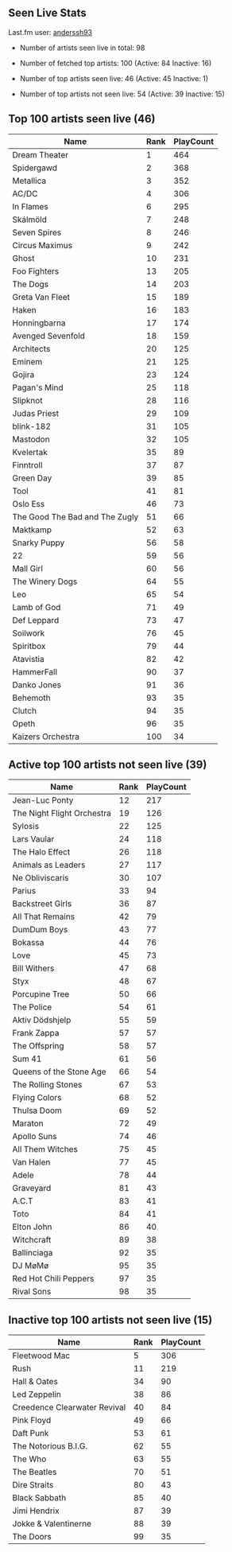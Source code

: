 ## Seen Live Stats

Last.fm user: [anderssh93](https://www.last.fm/user/anderssh93)

- Number of artists seen live in total: 98

- Number of fetched top artists: 100 (Active: 84 Inactive: 16)

- Number of top artists seen live: 46 (Active: 45 Inactive: 1)

- Number of top artists not seen live: 54 (Active: 39 Inactive: 15)

## Top 100 artists seen live (46)

Name                           | Rank | PlayCount
------------------------------ | ---- | ---------
Dream Theater                  | 1    | 464      
Spidergawd                     | 2    | 368      
Metallica                      | 3    | 352      
AC/DC                          | 4    | 306      
In Flames                      | 6    | 295      
Skálmöld                       | 7    | 248      
Seven Spires                   | 8    | 246      
Circus Maximus                 | 9    | 242      
Ghost                          | 10   | 231      
Foo Fighters                   | 13   | 205      
The Dogs                       | 14   | 203      
Greta Van Fleet                | 15   | 189      
Haken                          | 16   | 183      
Honningbarna                   | 17   | 174      
Avenged Sevenfold              | 18   | 159      
Architects                     | 20   | 125      
Eminem                         | 21   | 125      
Gojira                         | 23   | 124      
Pagan's Mind                   | 25   | 118      
Slipknot                       | 28   | 116      
Judas Priest                   | 29   | 109      
blink-182                      | 31   | 105      
Mastodon                       | 32   | 105      
Kvelertak                      | 35   | 89       
Finntroll                      | 37   | 87       
Green Day                      | 39   | 85       
Tool                           | 41   | 81       
Oslo Ess                       | 46   | 73       
The Good The Bad and The Zugly | 51   | 66       
Maktkamp                       | 52   | 63       
Snarky Puppy                   | 56   | 58       
22                             | 59   | 56       
Mall Girl                      | 60   | 56       
The Winery Dogs                | 64   | 55       
Leo                            | 65   | 54       
Lamb of God                    | 71   | 49       
Def Leppard                    | 73   | 47       
Soilwork                       | 76   | 45       
Spiritbox                      | 79   | 44       
Atavistia                      | 82   | 42       
HammerFall                     | 90   | 37       
Danko Jones                    | 91   | 36       
Behemoth                       | 93   | 35       
Clutch                         | 94   | 35       
Opeth                          | 96   | 35       
Kaizers Orchestra              | 100  | 34       

## Active top 100 artists not seen live (39)

Name                       | Rank | PlayCount
-------------------------- | ---- | ---------
Jean-Luc Ponty             | 12   | 217      
The Night Flight Orchestra | 19   | 126      
Sylosis                    | 22   | 125      
Lars Vaular                | 24   | 118      
The Halo Effect            | 26   | 118      
Animals as Leaders         | 27   | 117      
Ne Obliviscaris            | 30   | 107      
Parius                     | 33   | 94       
Backstreet Girls           | 36   | 87       
All That Remains           | 42   | 79       
DumDum Boys                | 43   | 77       
Bokassa                    | 44   | 76       
Love                       | 45   | 73       
Bill Withers               | 47   | 68       
Styx                       | 48   | 67       
Porcupine Tree             | 50   | 66       
The Police                 | 54   | 61       
Aktiv Dödshjelp            | 55   | 59       
Frank Zappa                | 57   | 57       
The Offspring              | 58   | 57       
Sum 41                     | 61   | 56       
Queens of the Stone Age    | 66   | 54       
The Rolling Stones         | 67   | 53       
Flying Colors              | 68   | 52       
Thulsa Doom                | 69   | 52       
Maraton                    | 72   | 49       
Apollo Suns                | 74   | 46       
All Them Witches           | 75   | 45       
Van Halen                  | 77   | 45       
Adele                      | 78   | 44       
Graveyard                  | 81   | 43       
A.C.T                      | 83   | 41       
Toto                       | 84   | 41       
Elton John                 | 86   | 40       
Witchcraft                 | 89   | 38       
Ballinciaga                | 92   | 35       
DJ MøMø                    | 95   | 35       
Red Hot Chili Peppers      | 97   | 35       
Rival Sons                 | 98   | 35       

## Inactive top 100 artists not seen live (15)

Name                         | Rank | PlayCount
---------------------------- | ---- | ---------
Fleetwood Mac                | 5    | 306      
Rush                         | 11   | 219      
Hall & Oates                 | 34   | 90       
Led Zeppelin                 | 38   | 86       
Creedence Clearwater Revival | 40   | 84       
Pink Floyd                   | 49   | 66       
Daft Punk                    | 53   | 61       
The Notorious B.I.G.         | 62   | 55       
The Who                      | 63   | 55       
The Beatles                  | 70   | 51       
Dire Straits                 | 80   | 43       
Black Sabbath                | 85   | 40       
Jimi Hendrix                 | 87   | 39       
Jokke & Valentinerne         | 88   | 39       
The Doors                    | 99   | 35       
